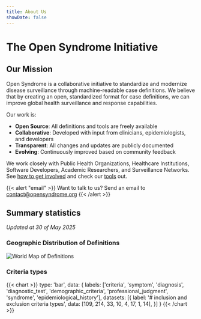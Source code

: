 ```yaml
---
title: About Us
showDate: false
---
```


# The Open Syndrome Initiative

## Our Mission

Open Syndrome is a collaborative initiative to standardize and modernize disease surveillance through machine-readable case definitions.
We believe that by creating an open, standardized format for case definitions, we can improve global health surveillance and response capabilities.

Our work is:

* **Open Source**: All definitions and tools are freely available
* **Collaborative**: Developed with input from clinicians, epidemiologists, and developers
* **Transparent**: All changes and updates are publicly documented
* **Evolving**: Continuously improved based on community feedback

We work closely with Public Health Organizations, Healthcare Institutions, Software Developers, Academic Researchers, and Surveillance Networks.
See [how to get involved](/contributing/) and check our [tools](/contributing/our_tools) out.

{{< alert "email" >}}
Want to talk to us? Send an email to [contact@opensyndrome.org](mailto:contact@opensyndrome.org)
{{< /alert >}}

## Summary statistics

_Updated at 30 of May 2025_

### Geographic Distribution of Definitions

![World Map of Definitions](/images/world_map.svg)

### Criteria types

{{< chart >}}
type: 'bar',
data: {
  labels: ['criteria', 'symptom', 'diagnosis', 'diagnostic_test', 'demographic_criteria', 'professional_judgment', 'syndrome', 'epidemiological_history'],
  datasets: [{
    label: '# inclusion and exclusion criteria types',
    data: [109, 214, 33, 10, 4, 17, 1, 14],
  }]
}
{{< /chart >}}
